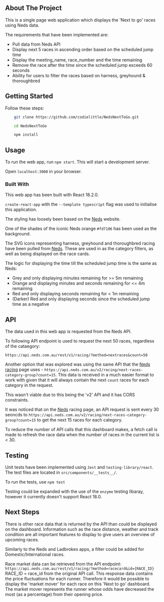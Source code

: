 ## About The Project

This is a single page web application which displays the 'Next to go' races using Neds data.

The requirements that have been implemented are:

-   Pull data from Neds API
-   Display next 5 races in ascending order based on the scheduled jump time
-   Display the meeting_name, race_number and the time remaining
-   Remove the race after the time since the scheduled jump exceeds 60 seconds
-   Ability for users to filter the races based on harness, greyhound & thoroughbred

## Getting Started

Follow these steps:

```sh
    git clone https://github.com/codielittle/NedsNextToGo.git

    cd NedsNextToGo

    npm install

```

## Usage

To run the web app, run `npm start`. This will start a development server.

Open `localhost:3000` in your browser.

### Built With

This web app has been built with React 18.2.0.

`create-react-app` with the `--template typescript` flag was used to initialise this application.

The styling has loosely been based on the [Neds](https://www.neds.com.au) website.

One of the shades of the iconic Neds orange `#fd7106` has been used as the background.

The SVG icons representing harness, greyhound and thoroughbred racing have been pulled from [Neds](https://www.neds.com.au). These are used in as the category filters, as well as being displayed on the race cards.

The logic for displaying the time till the scheduled jump time is the same as Neds:

-   Grey and only displaying minutes remaining for >= 5m remaining
-   Orange and displaying minutes and seconds remaining for <= 4m remaining
-   Red and only displaying seconds remaining for < 1m remaining
-   (Darker) Red and only displaying seconds since the scheduled jump time as a negative

## API

The data used in this web app is requested from the Neds API.

To following API endpoint is used to request the next 50 races, regardless of the cataegory:

`https://api.neds.com.au/rest/v1/racing/?method=nextraces&count=50`

Another option that was explored was using the same API that the [Neds racing](https://www.neds.com.au/racing) page uses - `https://api.neds.com.au/v2/racing/next-races-category-group?count=15`. This data is received in a much easier format to work with given that it will always contain the next `count` races for each category in the request.

This wasn't viable due to this being the 'v2' API and it has CORS constraints.

It was noticed that on the [Neds](https://www.neds.com.au) racing page, an API request is sent every 30 seoncds to `https://api.neds.com.au/v2/racing/next-races-category-group?count=15` to get the next 15 races for each category.

To reduce the number of API calls that this dashboard makes, a fetch call is made to refresh the race data when the number of races in the current list is < 30.

## Testing

Unit tests have been implemented using `Jest` and `testing-library/react`. The test files are located in `src/components/__tests__/`.

To run the tests, use `npm test`

Testing could be expanded with the use of the `enzyme` testing libaray, however it currently doesn't support React 18.0.

## Next Steps

There is other race data that is returned by the API than could be displayed on the dashboard. Information such as the race distance, weather and track condition are all important features to display to give users an overview of upcoming races.

Similarly to the Neds and Ladbrokes apps, a filter could be added for Domestic/International races.

Race market data can be retrieved from the API endpoint:
`https://api.neds.com.au/rest/v1/racing/?method=racecard&id={RACE_ID}` RACE_ID = race_id from the original API call.
This response data contains the price fluctuations for each runner.
Therefore it would be possible to display the 'market mover' for each race on this 'Next to go' dashboard.
The market mover represents the runner whose odds have decreased the most (as a percentage) from their opening price.
